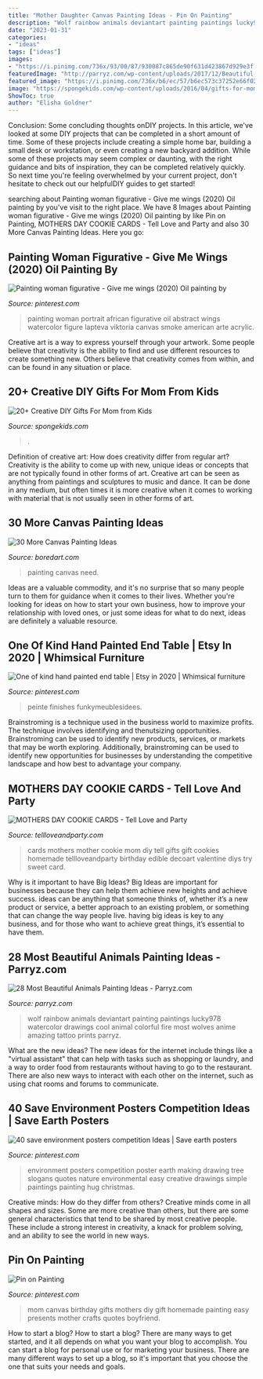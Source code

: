 ```yaml
---
title: "Mother Daughter Canvas Painting Ideas - Pin On Painting"
description: "Wolf rainbow animals deviantart painting paintings lucky978 watercolor drawings cool animal colorful fire most wolves anime amazing tattoo prints parryz"
date: "2023-01-31"
categories:
- "ideas"
tags: ["ideas"]
images:
- "https://i.pinimg.com/736x/93/00/87/930087c865de90f631d423867d929e3f.jpg"
featuredImage: "http://parryz.com/wp-content/uploads/2017/12/Beautiful-Watercolor-Painting-Of-Fox-517x700.jpg"
featured_image: "https://i.pinimg.com/736x/b6/ec/57/b6ec573c37252e66f0215d4d8b1dcbc5--mom-canvas-ideas-mom-canvas-quotes.jpg"
image: "https://spongekids.com/wp-content/uploads/2016/04/gifts-for-mom-from-kids/3-diy-gifts-for-mom-from-kids.jpg"
ShowToc: true
author: "Elisha Goldner"
---
```



Conclusion: Some concluding thoughts onDIY projects.
In this article, we've looked at some DIY projects that can be completed in a short amount of time. Some of these projects include creating a simple home bar, building a small desk or workstation, or even creating a new backyard addition. While some of these projects may seem complex or daunting, with the right guidance and bits of inspiration, they can be completed relatively quickly. So next time you're feeling overwhelmed by your current project, don't hesitate to check out our helpfulDIY guides to get started!

	

		
searching about Painting woman figurative - Give me wings (2020) Oil painting by you've visit to the right place. We have 8 Images about Painting woman figurative - Give me wings (2020) Oil painting by like Pin on Painting, MOTHERS DAY COOKIE CARDS - Tell Love and Party and also 30 More Canvas Painting Ideas. Here you go:
		
    
## Painting Woman Figurative - Give Me Wings (2020) Oil Painting By

<img loading=lazy src="https://i.pinimg.com/736x/93/00/87/930087c865de90f631d423867d929e3f.jpg" onerror="this.onerror=null;this.src='https://tse2.mm.bing.net/th?id=OIP.FBAMkI2sU6R7MgXaYx2aXgHaMA&amp;pid=15.1';" alt="Painting woman figurative - Give me wings (2020) Oil painting by">

_Source: pinterest.com_

>painting woman portrait african figurative oil abstract wings watercolor figure lapteva viktoria canvas smoke american arte acrylic. 

	

Creative art is a way to express yourself through your artwork. Some people believe that creativity is the ability to find and use different resources to create something new. Others believe that creativity comes from within, and can be found in any situation or place.

    
## 20+ Creative DIY Gifts For Mom From Kids

<img loading=lazy src="https://spongekids.com/wp-content/uploads/2016/04/gifts-for-mom-from-kids/3-diy-gifts-for-mom-from-kids.jpg" onerror="this.onerror=null;this.src='https://tse1.mm.bing.net/th?id=OIP.cbGdO8zN46g98eCJDltriAHaQG&amp;pid=15.1';" alt="20+ Creative DIY Gifts For Mom from Kids">

_Source: spongekids.com_

>. 

	

Definition of creative art: How does creativity differ from regular art?
Creativity is the ability to come up with new, unique ideas or concepts that are not typically found in other forms of art. Creative art can be seen as anything from paintings and sculptures to music and dance. It can be done in any medium, but often times it is more creative when it comes to working with material that is not usually seen in other forms of art.

    
## 30 More Canvas Painting Ideas

<img loading=lazy src="https://www.boredart.com/wp-content/uploads/2015/10/More-Canvas-Painting-Ideas-23.jpg" onerror="this.onerror=null;this.src='https://tse3.mm.bing.net/th?id=OIP.Xyv8o4o77_OQW6zWAJ8i3QHaJ4&amp;pid=15.1';" alt="30 More Canvas Painting Ideas">

_Source: boredart.com_

>painting canvas need. 

	

Ideas are a valuable commodity, and it's no surprise that so many people turn to them for guidance when it comes to their lives. Whether you're looking for ideas on how to start your own business, how to improve your relationship with loved ones, or just some ideas for what to do next, ideas are definitely a valuable resource.

    
## One Of Kind Hand Painted End Table | Etsy In 2020 | Whimsical Furniture

<img loading=lazy src="https://i.pinimg.com/736x/dd/76/09/dd76095cd6ac3e69e1260fb601e7bc36.jpg" onerror="this.onerror=null;this.src='https://tse1.mm.bing.net/th?id=OIP.KWKE3ebcUaBdex6KM6TuowHaJ3&amp;pid=15.1';" alt="One of kind hand painted end table | Etsy in 2020 | Whimsical furniture">

_Source: pinterest.com_

>peinte finishes funkymeublesidees. 

	

Brainstroming is a technique used in the business world to maximize profits. The technique involves identifying and thenutsizing opportunities. Brainstroming can be used to identify new products, services, or markets that may be worth exploring. Additionally, brainstroming can be used to identify new opportunities for businesses by understanding the competitive landscape and how best to advantage your company.

    
## MOTHERS DAY COOKIE CARDS - Tell Love And Party

<img loading=lazy src="https://tellloveandparty.com/wp-content/uploads/2015/04/mothers-day-cookies1.jpg" onerror="this.onerror=null;this.src='https://tse3.mm.bing.net/th?id=OIP.zKXveI_EESrMlTK1xi08BQHaLH&amp;pid=15.1';" alt="MOTHERS DAY COOKIE CARDS - Tell Love and Party">

_Source: tellloveandparty.com_

>cards mothers mother cookie mom diy tell gifts gift cookies homemade tellloveandparty birthday edible decoart valentine diys try sweet card. 

	

Why is it important to have Big Ideas?
Big Ideas are important for businesses because they can help them achieve new heights and achieve success. ideas can be anything that someone thinks of, whether it’s a new product or service, a better approach to an existing problem, or something that can change the way people live. having big ideas is key to any business, and for those who want to achieve great things, it’s essential to have them.

    
## 28 Most Beautiful Animals Painting Ideas - Parryz.com

<img loading=lazy src="http://parryz.com/wp-content/uploads/2017/12/Beautiful-Watercolor-Painting-Of-Fox-517x700.jpg" onerror="this.onerror=null;this.src='https://tse2.mm.bing.net/th?id=OIP.qJtX8vBpMjInyb3HRXCX4gHaKB&amp;pid=15.1';" alt="28 Most Beautiful Animals Painting Ideas - Parryz.com">

_Source: parryz.com_

>wolf rainbow animals deviantart painting paintings lucky978 watercolor drawings cool animal colorful fire most wolves anime amazing tattoo prints parryz. 

	

What are the new ideas?
The new ideas for the internet include things like a "virtual assistant" that can help with tasks such as shopping or laundry, and a way to order food from restaurants without having to go to the restaurant. There are also new ways to interact with each other on the internet, such as using chat rooms and forums to communicate.

    
## 40 Save Environment Posters Competition Ideas | Save Earth Posters

<img loading=lazy src="https://i.pinimg.com/736x/c7/50/8a/c7508a6070d21c37a90de7c23c0b4dea.jpg" onerror="this.onerror=null;this.src='https://tse2.mm.bing.net/th?id=OIP.7y6FSmqkP7zky0vgSGVJlQHaLh&amp;pid=15.1';" alt="40 save environment posters competition Ideas | Save earth posters">

_Source: pinterest.com_

>environment posters competition poster earth making drawing tree slogans quotes nature environmental easy creative drawings simple paintings painting hug christmas. 

	

Creative minds: How do they differ from others?
Creative minds come in all shapes and sizes. Some are more creative than others, but there are some general characteristics that tend to be shared by most creative people. These include a strong interest in creativity, a knack for problem solving, and an ability to see the world in new ways.

    
## Pin On Painting

<img loading=lazy src="https://i.pinimg.com/736x/b6/ec/57/b6ec573c37252e66f0215d4d8b1dcbc5--mom-canvas-ideas-mom-canvas-quotes.jpg" onerror="this.onerror=null;this.src='https://tse4.mm.bing.net/th?id=OIP.xEXKmxhzJ2PULmIj6WaS8gHaNL&amp;pid=15.1';" alt="Pin on Painting">

_Source: pinterest.com_

>mom canvas birthday gifts mothers diy gift homemade painting easy presents mother crafts quotes boyfriend. 

	

How to start a blog?
How to start a blog? There are many ways to get started, and it all depends on what you want your blog to accomplish. You can start a blog for personal use or for marketing your business. There are many different ways to set up a blog, so it's important that you choose the one that suits your needs and goals.

